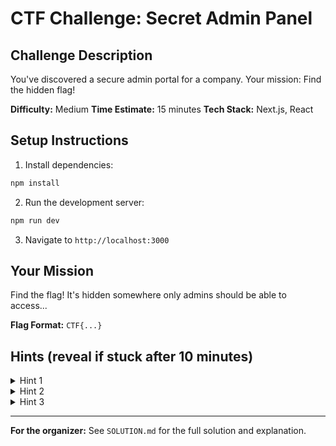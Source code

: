 # CTF Challenge: Secret Admin Panel

## Challenge Description
You've discovered a secure admin portal for a company. Your mission: Find the hidden flag!

**Difficulty:** Medium
**Time Estimate:** 15 minutes
**Tech Stack:** Next.js, React

## Setup Instructions

1. Install dependencies:
```bash
npm install
```

2. Run the development server:
```bash
npm run dev
```

3. Navigate to `http://localhost:3000`

## Your Mission
Find the flag! It's hidden somewhere only admins should be able to access...

**Flag Format:** `CTF{...}`

## Hints (reveal if stuck after 10 minutes)
<details>
<summary>Hint 1</summary>
Take a look at how the authentication works. What information is stored in your token?
</details>

<details>
<summary>Hint 2</summary>
Browser DevTools are your friend. Check the Application/Storage tab.
</details>

<details>
<summary>Hint 3</summary>
JWTs are just base64-encoded JSON. What happens if you modify the payload?
</details>

---

**For the organizer:** See `SOLUTION.md` for the full solution and explanation.
